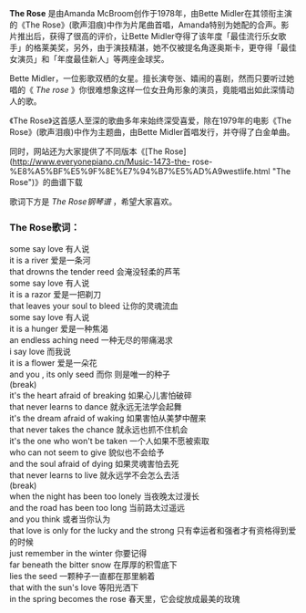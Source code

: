 

**The Rose** 是由Amanda McBroom创作于1978年，由Bette Midler在其领衔主演的《The
Rose》(歌声泪痕)中作为片尾曲首唱，Amanda特别为她配的合声。影片推出后，获得了很高的评价，让Bette
Midler夺得了该年度「最佳流行乐女歌手」的格莱美奖，另外，由于演技精湛，她不仅被提名角逐奥斯卡，更夺得「最佳女演员」和「年度最佳新人」等两座金球奖。

  
Bette Midler，一位影歌双栖的女星。擅长演夸张、嬉闹的喜剧，然而只要听过她唱的《 _The rose_
》你很难想象这样一位女丑角形象的演员，竟能唱出如此深情动人的歌。

  
《The Rose》这首感人至深的歌曲多年来始终深受喜爱，除在1979年的电影《The Rose》(歌声泪痕)中作为主题曲，由Bette
Midler首唱发行，并夺得了白金单曲。

  
同时，网站还为大家提供了不同版本《[The Rose](http://www.everyonepiano.cn/Music-1473-the-
rose-%E8%A5%BF%E5%9F%8E%E7%94%B7%E5%AD%A9westlife.html "The Rose")》的曲谱下载

  
歌词下方是 _The Rose钢琴谱_ ，希望大家喜欢。

### The Rose歌词：

some say love 有人说  
it is a river 爱是一条河  
that drowns the tender reed 会淹没轻柔的芦苇  
some say love 有人说  
it is a razor 爱是一把剃刀  
that leaves your soul to bleed 让你的灵魂流血  
some say love 有人说  
it is a hunger 爱是一种焦渴  
an endless aching need 一种无尽的带痛渴求  
i say love 而我说  
it is a flower 爱是一朵花  
and you , its only seed 而你 则是唯一的种子  
(break)  
it's the heart afraid of breaking 如果心儿害怕破碎  
that never learns to dance 就永远无法学会起舞  
it's the dream afraid of waking 如果害怕从美梦中醒来  
that never takes the chance 就永远也抓不住机会  
it's the one who won't be taken 一个人如果不愿被索取  
who can not seem to give 貌似也不会给予  
and the soul afraid of dying 如果灵魂害怕去死  
that never learns to live 就永远学不会怎么去活  
(break)  
when the night has been too lonely 当夜晚太过漫长  
and the road has been too long 当前路太过遥远  
and you think 或者当你认为  
that love is only for the lucky and the strong 只有幸运者和强者才有资格得到爱的时候  
just remember in the winter 你要记得  
far beneath the bitter snow 在厚厚的积雪底下  
lies the seed 一颗种子一直都在那里躺着  
that with the sun's love 等阳光洒下  
in the spring becomes the rose 春天里，它会绽放成最美的玫瑰

